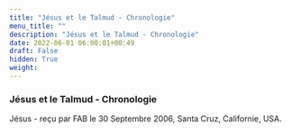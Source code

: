 ```yaml
---
title: "Jésus et le Talmud - Chronologie"
menu_title: ""
description: "Jésus et le Talmud - Chronologie"
date: 2022-06-01 06:00:01+00:49
draft: False
hidden: True
weight:
---
```

### Jésus et le Talmud - Chronologie

Jésus - reçu par FAB le 30 Septembre 2006, Santa Cruz, Californie, USA.



